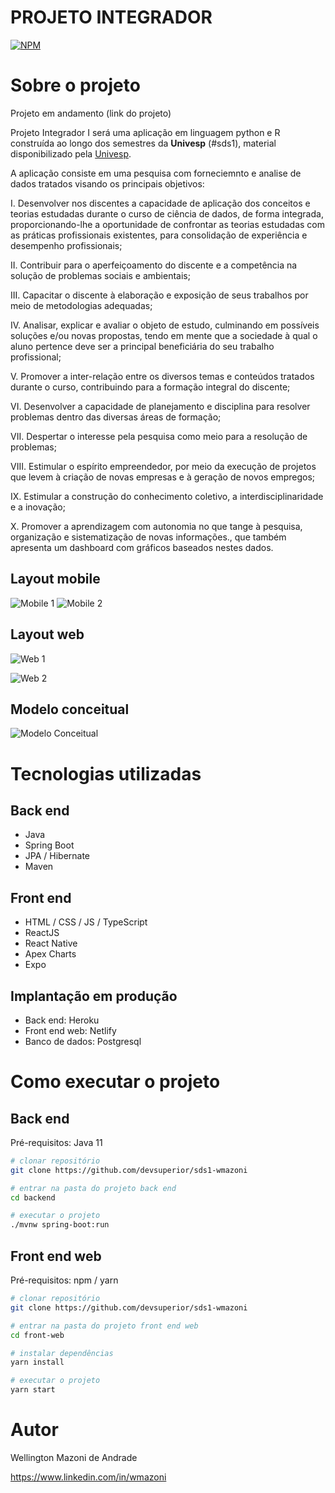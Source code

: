 # PROJETO INTEGRADOR 
[![NPM](https://img.shields.io/npm/l/react)](https://github.com/Adila02/portfolio/blob/main/LICENSE) 

# Sobre o projeto

Projeto em andamento (link do projeto)

Projeto Integrador I será uma aplicação em linguagem python e R construída ao longo dos semestres da **Univesp** (#sds1), material disponibilizado pela [Univesp](https://univesp.br/ "Site da univesp").

A aplicação consiste em uma pesquisa com forneciemnto e analise de dados tratados visando os principais objetivos:

I. Desenvolver nos discentes a capacidade de aplicação dos conceitos e teorias estudadas
durante o curso de ciência de dados, de forma integrada, proporcionando-lhe a oportunidade de confrontar as
teorias estudadas com as práticas profissionais existentes, para consolidação de experiência e desempenho profissionais;

II. Contribuir para o aperfeiçoamento do discente e a competência na solução de problemas
sociais e ambientais;

III. Capacitar o discente à elaboração e exposição de seus trabalhos por meio de metodologias
adequadas;

IV. Analisar, explicar e avaliar o objeto de estudo, culminando em possíveis soluções e/ou novas propostas, tendo em mente que a sociedade à qual o aluno pertence deve ser a principal beneficiária do seu trabalho profissional;

V. Promover a inter-relação entre os diversos temas e conteúdos tratados durante o curso,
contribuindo para a formação integral do discente;

VI. Desenvolver a capacidade de planejamento e disciplina para resolver problemas dentro das
diversas áreas de formação;

VII. Despertar o interesse pela pesquisa como meio para a resolução de problemas;

VIII. Estimular o espírito empreendedor, por meio da execução de projetos que levem à criação
de novas empresas e à geração de novos empregos;

IX. Estimular a construção do conhecimento coletivo, a interdisciplinaridade e a inovação;

X. Promover a aprendizagem com autonomia no que tange à pesquisa, organização e sistematização de novas informações., que também apresenta um dashboard com gráficos baseados nestes dados.

## Layout mobile
![Mobile 1](https://github.com/acenelio/assets/raw/main/sds1/mobile1.png) ![Mobile 2](https://github.com/acenelio/assets/raw/main/sds1/mobile2.png)

## Layout web
![Web 1](https://github.com/acenelio/assets/raw/main/sds1/web1.png)

![Web 2](https://github.com/acenelio/assets/raw/main/sds1/web2.png)

## Modelo conceitual
![Modelo Conceitual](https://github.com/acenelio/assets/raw/main/sds1/modelo-conceitual.png)

# Tecnologias utilizadas
## Back end
- Java
- Spring Boot
- JPA / Hibernate
- Maven
## Front end
- HTML / CSS / JS / TypeScript
- ReactJS
- React Native
- Apex Charts
- Expo
## Implantação em produção
- Back end: Heroku
- Front end web: Netlify
- Banco de dados: Postgresql

# Como executar o projeto

## Back end
Pré-requisitos: Java 11

```bash
# clonar repositório
git clone https://github.com/devsuperior/sds1-wmazoni

# entrar na pasta do projeto back end
cd backend

# executar o projeto
./mvnw spring-boot:run
```

## Front end web
Pré-requisitos: npm / yarn

```bash
# clonar repositório
git clone https://github.com/devsuperior/sds1-wmazoni

# entrar na pasta do projeto front end web
cd front-web

# instalar dependências
yarn install

# executar o projeto
yarn start
```

# Autor

Wellington Mazoni de Andrade

https://www.linkedin.com/in/wmazoni
